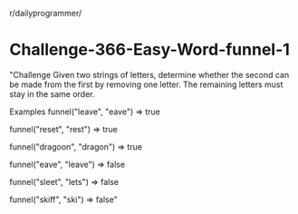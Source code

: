 r/dailyprogrammer/
# Challenge-366-Easy-Word-funnel-1

"Challenge
Given two strings of letters, determine whether the second can be made from the first by removing one letter. The remaining letters must stay in the same order.

Examples
funnel("leave", "eave") => true

funnel("reset", "rest") => true

funnel("dragoon", "dragon") => true

funnel("eave", "leave") => false

funnel("sleet", "lets") => false

funnel("skiff", "ski") => false"
